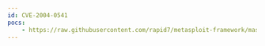 ```yaml
---
id: CVE-2004-0541
pocs:
    - https://raw.githubusercontent.com/rapid7/metasploit-framework/master/modules/exploits/linux/proxy/squid_ntlm_authenticate.rb
---
```

